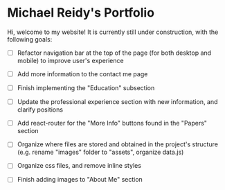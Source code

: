 # Michael Reidy's Portfolio

Hi, welcome to my website! It is currently still under construction, with the following goals:

- [ ] Refactor navigation bar at the top of the page (for both desktop and mobile) to improve user's experience
- [ ] Add more information to the contact me page
- [ ] Finish implementing the "Education" subsection
- [ ] Update the professional experience section with new information, and clarify positions
- [ ] Add react-router for the "More Info" buttons found in the "Papers" section
- [ ] Organize where files are stored and obtained in the project's structure (e.g. rename "images" folder to "assets", organize data.js)
- [ ] Organize css files, and remove inline styles
- [ ] Finish adding images to "About Me" section




